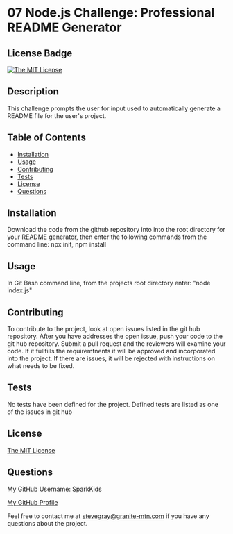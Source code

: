 
 

  # 07 Node.js Challenge: Professional README Generator

  ## License Badge
 [![The MIT License](https://img.shields.io/badge/License-MIT-yellow.svg)](https://opensource.org/licenses/MIT)

 ## Description

  This challenge prompts the user for input used to automatically generate a README file for the user's project. 
    
    
  ## Table of Contents 
       
  - [Installation](#installation)
  - [Usage](#usage)
  - [Contributing](#contributing)
  - [Tests](#tests)
  - [License](#license)
  - [Questions](#questions)
      
  ## Installation
      
  Download the code from the github repository into into the root directory for your README generator, then enter the following commands from the command line: npx init, npm install 
  
  ## Usage
      
  In Git Bash command line, from the projects root directory enter: "node index.js"
      
      
  ## Contributing

  To contribute to the project, look at open issues listed in the git hub repository. After you have addresses the open issue, push your code to the git hub repository. Submit a pull request and the reviewers will examine your code. If it fullfills the requiremtnents it will be approved and incorporated into the project. If there are issues, it will be rejected with instructions on what needs to be fixed.

  ## Tests

  No tests have been defined for the project. Defined tests are listed as one of the issues in git hub
      
    
  ## License

  [The MIT License](https://opensource.org/licenses/MIT)

 
  ## Questions
  My GitHub Username: SparkKids
  
  [My GitHub Profile](https://github.com/SparkKids)

  Feel free to contact me at [stevegray@granite-mtn.com](mailto:stevegray@granite-mtn.com) if you have any questions about the project.
  